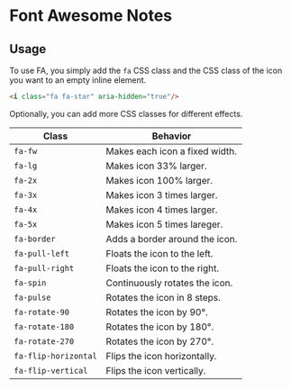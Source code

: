 # Font Awesome Notes


## Usage

To use FA, you simply add the `fa` CSS class and the CSS class of the icon you
want to an empty inline element.

```html
<i class="fa fa-star" aria-hidden="true"/>
```

Optionally, you can add more CSS classes for different effects.

| Class                | Behavior                       |
| -------------------- | ------------------------------ |
| `fa-fw`              | Makes each icon a fixed width. |
| `fa-lg`              | Makes icon 33% larger.         |
| `fa-2x`              | Makes icon 100% larger.        |
| `fa-3x`              | Makes icon 3 times larger.     |
| `fa-4x`              | Makes icon 4 times larger.     |
| `fa-5x`              | Makes icon 5 times lareger.    |
| `fa-border`          | Adds a border around the icon. |
| `fa-pull-left`       | Floats the icon to the left.   |
| `fa-pull-right`      | Floats the icon to the right.  |
| `fa-spin`            | Continuously rotates the icon. |
| `fa-pulse`           | Rotates the icon in 8 steps.   |
| `fa-rotate-90`       | Rotates the icon by 90°.       |
| `fa-rotate-180`      | Rotates the icon by 180°.      |
| `fa-rotate-270`      | Rotates the icon by 270°.      |
| `fa-flip-horizontal` | Flips the icon horizontally.   |
| `fa-flip-vertical`   | Flips the icon vertically.     |
